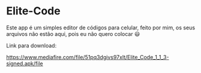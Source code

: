 # Elite-Code

Este app é um simples editor de códigos para celular, feito por mim, os seus arquivos não estão aqui, pois eu não quero colocar 😃

Link para download:

https://www.mediafire.com/file/51pq3dgivs97xlt/Elite_Code_1_1_3-signed.apk/file
